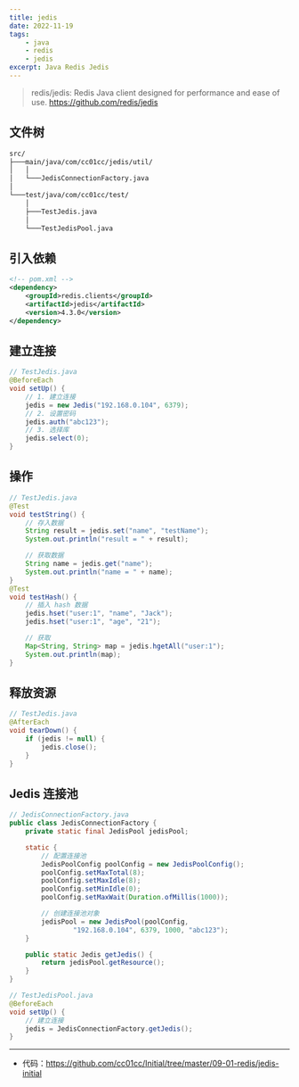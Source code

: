 ```yaml
---
title: jedis
date: 2022-11-19
tags:
    - java
    - redis
    - jedis
excerpt: Java Redis Jedis
---
```


> redis/jedis: Redis Java client designed for performance and ease of use. <https://github.com/redis/jedis>

## 文件树

```txt
src/
├───main/java/com/cc01cc/jedis/util/
│   │
│   └───JedisConnectionFactory.java
│
└───test/java/com/cc01cc/test/
    │
    ├───TestJedis.java
    │
    └───TestJedisPool.java
```

## 引入依赖

```xml
<!-- pom.xml -->
<dependency>
    <groupId>redis.clients</groupId>
    <artifactId>jedis</artifactId>
    <version>4.3.0</version>
</dependency>
```

## 建立连接

```java
// TestJedis.java
@BeforeEach
void setUp() {
    // 1. 建立连接
    jedis = new Jedis("192.168.0.104", 6379);
    // 2. 设置密码
    jedis.auth("abc123");
    // 3. 选择库
    jedis.select(0);
}
```

## 操作

```java
// TestJedis.java
@Test
void testString() {
    // 存入数据
    String result = jedis.set("name", "testName");
    System.out.println("result = " + result);

    // 获取数据
    String name = jedis.get("name");
    System.out.println("name = " + name);
}
@Test
void testHash() {
    // 插入 hash 数据
    jedis.hset("user:1", "name", "Jack");
    jedis.hset("user:1", "age", "21");

    // 获取
    Map<String, String> map = jedis.hgetAll("user:1");
    System.out.println(map);
}
```

## 释放资源

```java
// TestJedis.java
@AfterEach
void tearDown() {
    if (jedis != null) {
        jedis.close();
    }
}
```

## Jedis 连接池

```java
// JedisConnectionFactory.java
public class JedisConnectionFactory {
    private static final JedisPool jedisPool;

    static {
        // 配置连接池
        JedisPoolConfig poolConfig = new JedisPoolConfig();
        poolConfig.setMaxTotal(8);
        poolConfig.setMaxIdle(8);
        poolConfig.setMinIdle(0);
        poolConfig.setMaxWait(Duration.ofMillis(1000));

        // 创建连接池对象
        jedisPool = new JedisPool(poolConfig,
                "192.168.0.104", 6379, 1000, "abc123");
    }

    public static Jedis getJedis() {
        return jedisPool.getResource();
    }
}

// TestJedisPool.java
@BeforeEach
void setUp() {
    // 建立连接
    jedis = JedisConnectionFactory.getJedis();
}
```

---

- 代码：<https://github.com/cc01cc/Initial/tree/master/09-01-redis/jedis-initial>

<!--
Copyright © 2022,2023 [cc01cc](https://github.com/cc01cc)

本页面采用 [知识共享署名-非商业性使用 4.0 国际许可协议](http://creativecommons.org/licenses/by-nc/4.0/) 进行许可。

转载请注明原始地址：<https://github.com/cc01cc/cc01cc>
-->